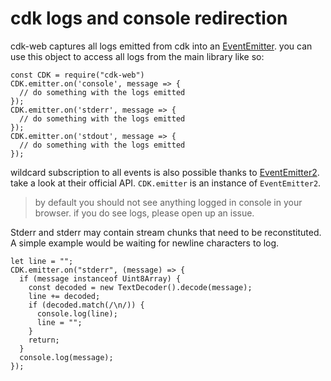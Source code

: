 # cdk logs and console redirection

cdk-web captures all logs emitted from cdk into an [EventEmitter](https://nodejs.org/api/events.html#class-eventemitter).
you can use this object to access all logs from the main library like so:

```JS
const CDK = require("cdk-web")
CDK.emitter.on('console', message => {
  // do something with the logs emitted
});
CDK.emitter.on('stderr', message => {
  // do something with the logs emitted
});
CDK.emitter.on('stdout', message => {
  // do something with the logs emitted
});
```

wildcard subscription to all events is also possible thanks to [EventEmitter2](https://github.com/EventEmitter2/EventEmitter2).
take a look at their official API. `CDK.emitter` is an instance of `EventEmitter2`.

> by default you should not see anything logged in console in your browser. if you do see logs, please open up an issue.

Stderr and stderr may contain stream chunks that need to be reconstituted. A simple example would be waiting for newline characters to log.

```JS
let line = "";
CDK.emitter.on("stderr", (message) => {
  if (message instanceof Uint8Array) {
    const decoded = new TextDecoder().decode(message);
    line += decoded;
    if (decoded.match(/\n/)) {
      console.log(line);
      line = "";
    }
    return;
  }
  console.log(message);
});
```
